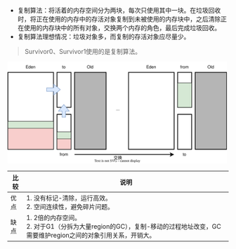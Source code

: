 - 复制算法：将活着的内存空间分为两块，每次只使用其中一块。在垃圾回收时，将正在使用的内存中的存活对象复制到未被使用的内存块中，之后清除正在使用的内存块中的所有对象，交换两个内存的角色，最后完成垃圾回收。
- 复制算法理想情况：垃圾对象多，而复制的存活对象应尽量少。

> Survivor0、Survivor1使用的是复制算法。

<img src="../../pictures/JVM-复制算法survivor.svg" width="500"/> 

| 比较 | 说明                                                         |
| ---- | ------------------------------------------------------------ |
| 优点 | 1. 没有标记-清除，运行高效。<br />2. 空间连续性，避免碎片问题。 |
| 缺点 | 1. 2倍的内存空间。 <br />2. 对于G1（分拆为大量region的GC），复制-移动的过程地址改变，GC需要维护region之间的对象引用关系，开销大。 |